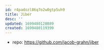 ```yaml
---
id: r4padozl86q7o2w0gtp5uh9
title: Jiber
desc: ''
updated: 1699480128089
created: 1699480119399
---
```


- repo: https://github.com/jacob-grahn/jiber
